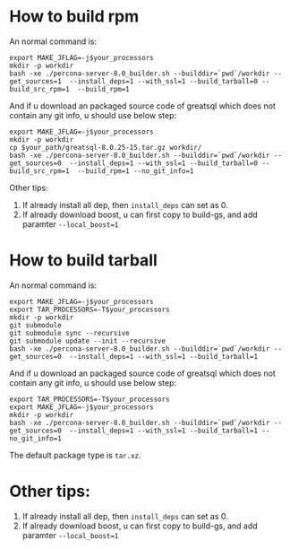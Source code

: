 # How to build rpm

An normal command is:

```
export MAKE_JFLAG=-j$your_processors
mkdir -p workdir
bash -xe ./percona-server-8.0_builder.sh --builddir=`pwd`/workdir --get_sources=1  --install_deps=1 --with_ssl=1 --build_tarball=0 --build_src_rpm=1  --build_rpm=1
```

And if u download an packaged source code of greatsql which does not contain any git info, u should use below step:

```
export MAKE_JFLAG=-j$your_processors
mkdir -p workdir
cp $your_path/greatsql-8.0.25-15.tar.gz workdir/
bash -xe ./percona-server-8.0_builder.sh --builddir=`pwd`/workdir --get_sources=0  --install_deps=1 --with_ssl=1 --build_tarball=0 --build_src_rpm=1  --build_rpm=1 --no_git_info=1
``` 

Other tips:
1. If already install all dep, then `install_deps` can set as 0. 
2. If already download boost, u can first copy to build-gs, and add paramter `--local_boost=1`

# How to build tarball

An normal command is:

```
export MAKE_JFLAG=-j$your_processors
export TAR_PROCESSORS=-T$your_processors
mkdir -p workdir
git submodule
git submodule sync --recursive
git submodule update --init --recursive
bash -xe ./percona-server-8.0_builder.sh --builddir=`pwd`/workdir --get_sources=0  --install_deps=1 --with_ssl=1 --build_tarball=1
```

And if u download an packaged source code of greatsql which does not contain any git info, u should use below step:

```
export TAR_PROCESSORS=-T$your_processors
export MAKE_JFLAG=-j$your_processors
mkdir -p workdir
bash -xe ./percona-server-8.0_builder.sh --builddir=`pwd`/workdir --get_sources=0  --install_deps=1 --with_ssl=1 --build_tarball=1 --no_git_info=1
```

The default package type is `tar.xz`.

# Other tips:

1. If already install all dep, then `install_deps` can set as 0. 
2. If already download boost, u can first copy to build-gs, and add paramter `--local_boost=1`
